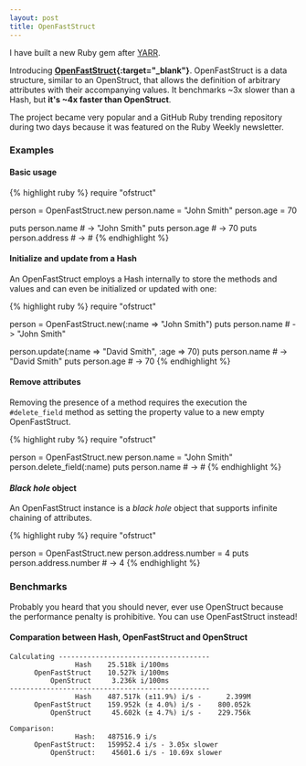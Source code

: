 ```yaml
---
layout: post
title: OpenFastStruct
---
```


I have built a new Ruby gem after [YARR][1].

Introducing **[OpenFastStruct][2]{:target="_blank"}**. OpenFastStruct is a
data structure, similar to an OpenStruct, that allows the definition of
arbitrary attributes with their accompanying values. It benchmarks ~3x slower
than a Hash, but **it's ~4x faster than OpenStruct**.

The project became very popular and a GitHub Ruby trending repository during two
days because it was featured on the Ruby Weekly newsletter.


### Examples

#### Basic usage

{% highlight ruby %}
require "ofstruct"

person = OpenFastStruct.new
person.name = "John Smith"
person.age  = 70

puts person.name     # -> "John Smith"
puts person.age      # -> 70
puts person.address  # -> #<OpenFastStruct>
{% endhighlight %}

#### Initialize and update from a Hash

An OpenFastStruct employs a Hash internally to store the methods and values and
can even be initialized or updated with one:

{% highlight ruby %}
require "ofstruct"

person = OpenFastStruct.new(:name => "John Smith")
puts person.name  # -> "John Smith"

person.update(:name => "David Smith", :age => 70)
puts person.name  # -> "David Smith"
puts person.age   # -> 70
{% endhighlight %}

#### Remove attributes

Removing the presence of a method requires the execution the `#delete_field`
method as setting the property value to a new empty OpenFastStruct.

{% highlight ruby %}
require "ofstruct"

person = OpenFastStruct.new
person.name = "John Smith"
person.delete_field(:name)
puts person.name  # -> #<OpenFastStruct>
{% endhighlight %}

#### *Black hole* object

An OpenFastStruct instance is a *black hole* object that supports infinite
chaining of attributes.

{% highlight ruby %}
require "ofstruct"

person = OpenFastStruct.new
person.address.number = 4
puts person.address.number  # -> 4
{% endhighlight %}


### Benchmarks

Probably you heard that you should never, ever use OpenStruct because the
performance penalty is prohibitive. You can use OpenFastStruct instead!

#### Comparation between Hash, OpenFastStruct and OpenStruct

    Calculating -------------------------------------
                    Hash    25.518k i/100ms
          OpenFastStruct    10.527k i/100ms
              OpenStruct     3.236k i/100ms
    -------------------------------------------------
                    Hash    487.517k (±11.9%) i/s -      2.399M
          OpenFastStruct    159.952k (± 4.0%) i/s -    800.052k
              OpenStruct     45.602k (± 4.7%) i/s -    229.756k

    Comparison:
                    Hash:   487516.9 i/s
          OpenFastStruct:   159952.4 i/s - 3.05x slower
              OpenStruct:    45601.6 i/s - 10.69x slower


[1]: /yarr-yet-another-ruby-repl/
[2]: https://github.com/arturoherrero/ofstruct
